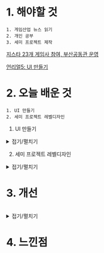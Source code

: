 # 1. 해야할 것
```
1. 게임산업 뉴스 읽기
2. 개인 공부
3. 세미 프로젝트 제작
```
[지스타 23개 게임사 참여, 부산공동관 운영](https://www.gamemeca.com/view.php?gid=1742923)

[언리얼5: UI 만들기](https://www.youtube.com/watch?v=mnQ23_gPjZg)


# 2. 오늘 배운 것
```
1. UI 만들기
2. 세미 프로젝트 레벨디자인
```
1. UI 만들기
<details>
<summary>접기/펼치기</summary>

1. 블루프린트 만들기

![image](https://github.com/JM94Ent/TIL-WIL/assets/143363550/de2568b7-871f-49d8-8846-d77f1f73bd8d)

2. 캔버스 추가 후 원하는 위치에 배치후 앵커 고정

![image](https://github.com/JM94Ent/TIL-WIL/assets/143363550/e1bfe700-cbbb-4305-a5b2-49cebfa39fa9)

![image](https://github.com/JM94Ent/TIL-WIL/assets/143363550/27352dee-6648-4c35-9588-ac58889c4f0c)

3. 커서 나타나기(레벨 블루프린트)

![image](https://github.com/JM94Ent/TIL-WIL/assets/143363550/5a7404f6-20b4-45d3-ac5e-12107f10f788)

</details>

2. 세미 프로젝트 레벨디자인
<details>
<summary>접기/펼치기</summary>


</details>


# 3. 개선
```

```
<details>
<summary>접기/펼치기</summary>


</details>



# 4. 느낀점
```

```



